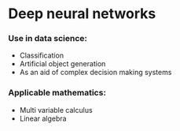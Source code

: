 # Deep neural networks


### Use in data science:

* Classification
* Artificial object generation
* As an aid of complex decision making systems

### Applicable mathematics:

* Multi variable calculus
* Linear algebra
